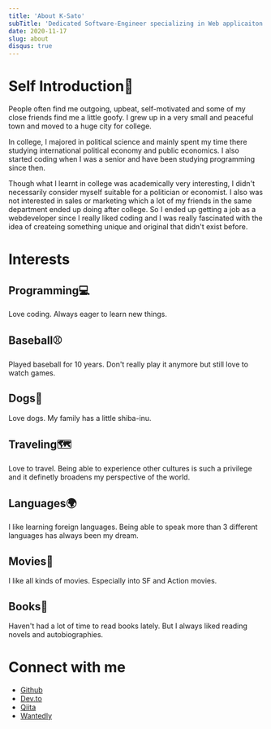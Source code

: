 ```yaml
---
title: 'About K-Sato'
subTitle: 'Dedicated Software-Engineer specializing in Web applicaiton development.'
date: 2020-11-17
slug: about
disqus: true
---
```


# Self Introduction🐶

People often find me outgoing, upbeat, self-motivated and some of my close friends find me a little goofy. I grew up in a very small and peaceful town and moved to a huge city for college.

In college, I majored in political science and mainly spent my time there studying international political economy and public economics. I also started coding when I was a senior and have been studying programming since then.

Though what I learnt in college was academically very interesting, I didn't necessarily consider myself suitable for a politician or economist. I also was not interested in sales or marketing which a lot of my friends in the same department ended up doing after college. So I ended up getting a job as a webdeveloper since I really liked coding and I was really fascinated with the idea of createing something unique and original that didn't exist before.

# Interests

## Programming💻

Love coding. Always eager to learn new things.

## Baseball⚾️

Played baseball for 10 years. Don't really play it anymore but still love to watch games.

## Dogs🐶

Love dogs. My family has a little shiba-inu.

## Traveling🗺

Love to travel. Being able to experience other cultures is such a privilege and it definetly broadens my perspective of the world.

## Languages🌍

I like learning foreign languages. Being able to speak more than 3 different languages has always been my dream.

## Movies🎥

I like all kinds of movies. Especially into SF and Action movies.

## Books📖

Haven't had a lot of time to read books lately. But I always liked reading novels and autobiographies.

# Connect with me

- [Github](https://github.com/)
- [Dev.to](https://dev.to/)
- [Qiita](https://qiita.com/k-penguin-sato)
- [Wantedly](https://www.wantedly.com/id/katsuki_satou_b)